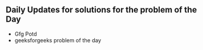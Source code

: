 ## Daily Updates for solutions for the problem of the Day 
- Gfg Potd
- geeksforgeeks problem of the day 
